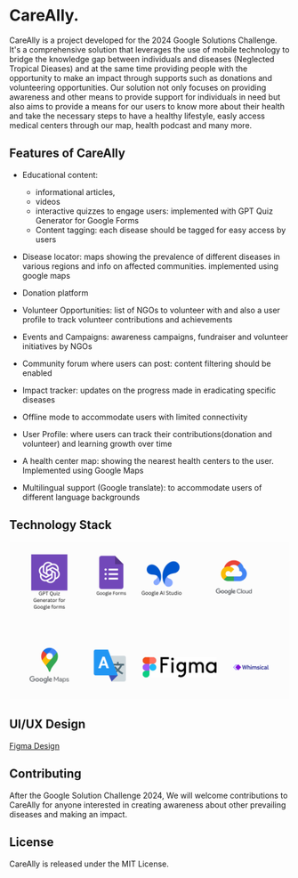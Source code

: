 # CareAlly.
CareAlly is a project developed for the 2024 Google Solutions Challenge. It's a comprehensive solution that leverages the use of mobile technology 
to bridge the knowledge gap between individuals and diseases (Neglected Tropical Dieases) and at the same time providing people with the opportunity to make an impact through supports such as 
donations and volunteering opportunities. Our solution not only focuses on providing awareness and other means to provide support for individuals in need but also aims to provide a means for our users to know more about their health and take the necessary steps to have a healthy lifestyle, easly access medical centers through our map, health podcast and many more.

## Features of CareAlly

* Educational content:
  - informational articles,
  - videos
  - interactive quizzes to engage users: implemented with GPT Quiz Generator for Google Forms
  - Content tagging: each disease should be tagged for easy access by users 

* Disease locator: maps showing the prevalence of different diseases in various regions and info on affected communities. implemented using google maps

* Donation platform

* Volunteer Opportunities: list of NGOs to volunteer with and also a user profile to track volunteer contributions and achievements

* Events and Campaigns: awareness campaigns, fundraiser and volunteer initiatives by NGOs

* Community forum where users can post: content filtering should be enabled 

* Impact tracker: updates on the progress made in eradicating specific diseases

* Offline mode to accommodate users with limited connectivity 

* User Profile: where users can track their contributions(donation and volunteer) and learning growth over time

* A health center map: showing the nearest health centers to the user. Implemented using Google Maps

* Multilingual support (Google translate): to accommodate users of different language backgrounds




## Technology Stack
![Technology](https://github.com/Odeyiany2/CareAlly/blob/main/GPT%20Quiz%20Generator%20for%20Google%20forms%20(1).png)



## UI/UX Design
[Figma Design](https://www.figma.com/file/DGeDUmoSaTejTpSsVIklEM/CareAlly?type=design&node-id=0-1&mode=design&t=TcGMFflEjtgaqbGC-0)

## Contributing
After the Google Solution Challenge 2024, We will welcome contributions to CareAlly for anyone interested in creating awareness about other prevailing diseases and making an impact.

## License
CareAlly is released under the MIT License. 
